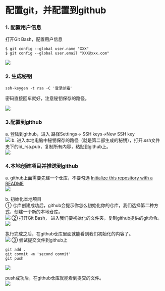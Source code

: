 # 配置git，并配置到github
### 1. 配置用户信息
打开Git Bash，配置用户信息  
```
$ git config --global user.name "XXX"
$ git config --global user.email "XXX@xxx.com" 
```
![](pic/gitInit/1.png)

### 2. 生成秘钥
```
ssh-keygen -t rsa -C '登录邮箱'
```
密码直接回车就好，注意秘钥保存的路径。  

![](pic/gitInit/2.png)

### 3.配置到github
a. 登陆到github，进入 路径Settings-> SSH keys->New SSH key  
![](pic/gitInit/3.png)
b. 进入本地电脑中秘钥保存的路径（就是第二部生成的秘钥），打开.ssh文件夹下的id_rsa.pub，复制所有内容，粘贴到github上。  
![](pic/gitInit/4.png)

### 4.本地创建项目并推送到github
a. github上面需要先建一个仓库，不要勾选 <u>Initialize this repository with a README</u>   
![](pic/gitInit/5.png)

b. 初始化本地项目  
① 仓库创建成功后，github会提示你怎么初始化你的仓库，我们选择第二种方式，创建一个新的本地仓库。  
![](pic/gitInit/6.png)
② 打开Git Bash， 进入我们要初始化的文件夹，复制github提供的git命令。  
![](pic/gitInit/7.png)

执行完成之后，在github仓库里面就能看到我们初始化的内容了。  
![](pic/gitInit/8.png)
③ 尝试提交文件到github上  

```
git add .
git commit -m 'second commit'
git push
```
![](pic/gitInit/9.png)

push成功后，在github仓库就能看到提交的文件。  
![](pic/gitInit/10.png)